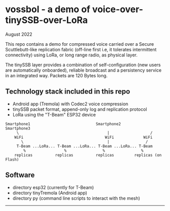 # vossbol - a demo of voice-over-tinySSB-over-LoRa

August 2022

This repo contains a demo for compressed voice carried over a Secure
Scuttlebutt-like replication fabric (off-line first i.e, it tolerates
intermittent connectivity) using LoRa, or long range radio, as
physical layer.

The tinySSB layer provides a combination of self-configuration (new
users are automatically onboarded), reliable broadcast and a
persistency service in an integrated way. Packets are 120 Bytes long.


## Technology stack included in this repo

- Android app (Tremola) with Codec2 voice compression
- tinySSB packet format, append-only log and replication protocol
- LoRa using the "T-Beam" ESP32 device

```
Smartphone1                             Smartphone2          Smartphone3
     \                                       |                  /
    WiFi                                    WiFi             WiFi
       \                                     |                /
     T-Beam ...LoRa... T-Beam ...LoRa... T-Beam ...LoRa... T-Beam
        %                 %                %                %
    replicas          replicas          replicas         replicas (on Flash)
```

## Software

- directory esp32 (currently for T-Beam)
- directory tinyTremola (Android app)
- directory py (command line scripts to interact with the mesh)

---
